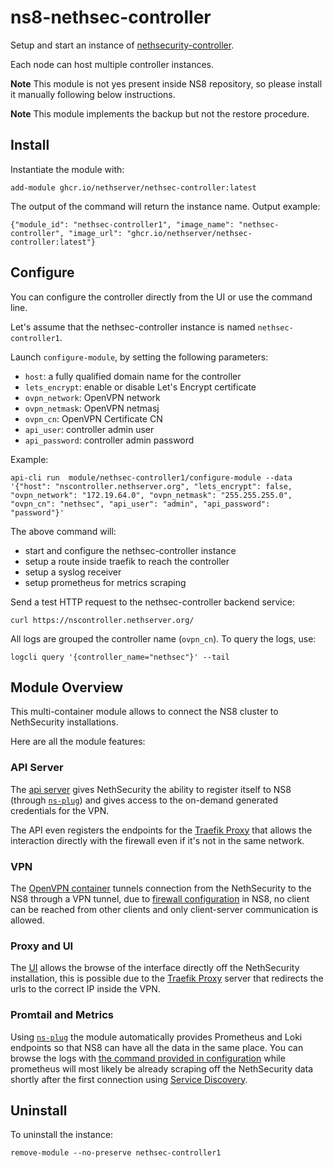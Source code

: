 # ns8-nethsec-controller

Setup and start an instance of [nethsecurity-controller](https://github.com/NethServer/nethsecurity-controller).

Each node can host multiple controller instances.

**Note**
This module is not yes present inside NS8 repository, so please install it manually following below instructions.

**Note**
This module implements the backup but not the restore procedure.

## Install

Instantiate the module with:

    add-module ghcr.io/nethserver/nethsec-controller:latest

The output of the command will return the instance name.
Output example:

    {"module_id": "nethsec-controller1", "image_name": "nethsec-controller", "image_url": "ghcr.io/nethserver/nethsec-controller:latest"}

## Configure

You can configure the controller directly from the UI or use the command line.

Let's assume that the nethsec-controller instance is named `nethsec-controller1`.

Launch `configure-module`, by setting the following parameters:
- `host`: a fully qualified domain name for the controller
- `lets_encrypt`: enable or disable Let's Encrypt certificate
- `ovpn_network`: OpenVPN network
- `ovpn_netmask`: OpenVPN netmasj
- `ovpn_cn`: OpenVPN Certificate CN
- `api_user`: controller admin user
- `api_password`: controller admin password

Example:

    api-cli run  module/nethsec-controller1/configure-module --data '{"host": "nscontroller.nethserver.org", "lets_encrypt": false, "ovpn_network": "172.19.64.0", "ovpn_netmask": "255.255.255.0", "ovpn_cn": "nethsec", "api_user": "admin", "api_password": "password"}'

The above command will:
- start and configure the nethsec-controller instance
- setup a route inside traefik to reach the controller
- setup a syslog receiver
- setup prometheus for metrics scraping

Send a test HTTP request to the nethsec-controller backend service:

    curl https://nscontroller.nethserver.org/

All logs are grouped the controller name (`ovpn_cn`). To query the logs, use:
```
logcli query '{controller_name="nethsec"}' --tail
```

## Module Overview

This multi-container module allows to connect the NS8 cluster to NethSecurity installations.

Here are all the module features:

### API Server

The [api server](https://github.com/NethServer/nethsecurity-controller/tree/master/api) gives NethSecurity the ability to register itself to NS8 (through [`ns-plug`](https://nethserver.github.io/nethsecurity/packages/ns-plug/)) and gives access to the on-demand generated credentials for the VPN.

The API even registers the endpoints for the [Traefik Proxy](#proxy-and-ui) that allows the interaction directly with the firewall even if it's not in the same network.

### VPN

The [OpenVPN container](https://github.com/NethServer/nethsecurity-controller/tree/master/vpn) tunnels connection from the NethSecurity to the NS8 through a VPN tunnel, due to [firewall configuration](https://github.com/NethServer/ns8-nethsec-controller/blob/main/imageroot/actions/configure-module/20configure#L87) in NS8, no client can be reached from other clients and only client-server communication is allowed.

### Proxy and UI

The [UI](https://github.com/NethServer/nethsecurity-controller/tree/master/ui) allows the browse of the interface directly off the NethSecurity installation, this is possible due to the [Traefik Proxy](https://github.com/NethServer/nethsecurity-controller/tree/master/proxy) server that redirects the urls to the correct IP inside the VPN.

### Promtail and Metrics

Using [`ns-plug`](https://nethserver.github.io/nethsecurity/packages/ns-plug/) the module automatically provides Prometheus and Loki endpoints so that NS8 can have all the data in the same place. You can browse the logs with [the command provided in configuration](#configure) while prometheus will most likely be already scraping off the NethSecurity data shortly after the first connection using [Service Discovery](https://github.com/NethServer/ns8-prometheus/#service-discovery).

## Uninstall

To uninstall the instance:

    remove-module --no-preserve nethsec-controller1
